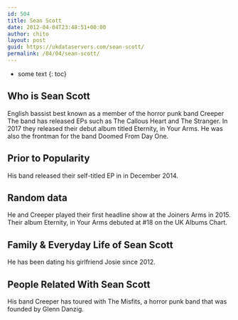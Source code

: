 ```yaml
---
id: 504
title: Sean Scott
date: 2012-04-04T23:48:51+00:00
author: chito
layout: post
guid: https://ukdataservers.com/sean-scott/
permalink: /04/04/sean-scott/
---
```


* some text
{: toc}


## Who is  Sean Scott
                  
                  
                  
English bassist best known as a member of the horror punk band Creeper  The band has released EPs such as The Callous Heart and The Stranger. In 2017 they released their debut album titled Eternity, in Your Arms. He was also the frontman for the band Doomed From Day One.
                  
                
                
                
## Prior to Popularity 
                  
                  
                  
His band released their self-titled EP in in December 2014.
                  
                
                
                
## Random data 
                  
                  
                  
He and Creeper played their first headline show at the Joiners Arms in 2015. Their album Eternity, in Your Arms debuted at #18 on the UK Albums Chart.
                  
                
                
                
## Family & Everyday Life of Sean Scott
                  
                  
                  
He has been dating his girlfriend Josie since 2012.
                  
                
                
                
## People Related With  Sean Scott
                  
                  
                  
His band Creeper has toured with The Misfits, a horror punk band that was founded by Glenn Danzig.
                  
                
              
            
          
          
          
    
    
  
